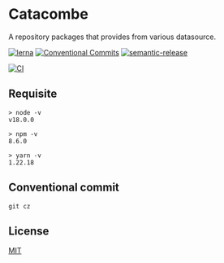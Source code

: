 # Catacombe

A repository packages that provides from various datasource.

[![lerna](https://img.shields.io/badge/maintained%20with-lerna-cc00ff.svg)](https://lerna.js.org/)
[![Conventional Commits](https://img.shields.io/badge/Conventional%20Commits-1.0.0-yellow.svg)](https://conventionalcommits.org)
[![semantic-release](https://img.shields.io/badge/%20%20%F0%9F%93%A6%F0%9F%9A%80-semantic--release-e10079.svg)](https://github.com/semantic-release/semantic-release)

[![CI](https://github.com/jamashita/catacombe/actions/workflows/ci.yml/badge.svg?branch=develop)](https://github.com/jamashita/catacombe/actions/workflows/ci.yml)

## Requisite

```
> node -v
v18.0.0

> npm -v
8.6.0

> yarn -v
1.22.18
```

## Conventional commit

```
git cz
```

## License

[MIT](LICENSE)